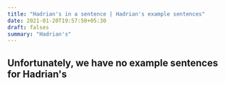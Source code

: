 ```yaml
---
title: "Hadrian's in a sentence | Hadrian's example sentences"
date: 2021-01-20T19:57:50+05:30
draft: falses
summary: "Hadrian's"
---
```

## Unfortunately, we have no example sentences for Hadrian's                 
